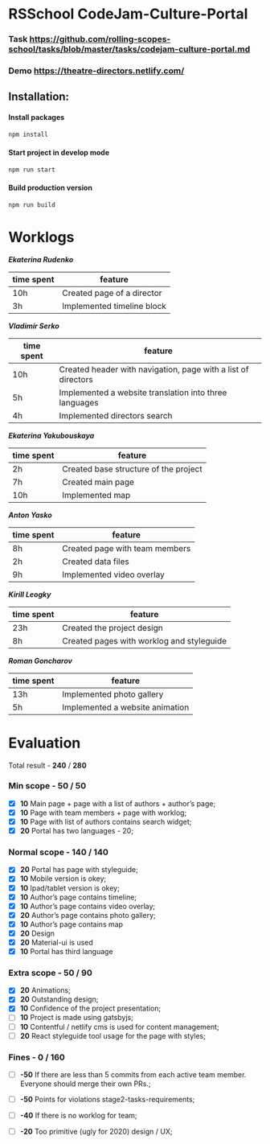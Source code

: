 # RSSchool CodeJam-Culture-Portal

### Task https://github.com/rolling-scopes-school/tasks/blob/master/tasks/codejam-culture-portal.md

### Demo https://theatre-directors.netlify.com/

## Installation:
#### Install packages

 ```bash
npm install
```
#### Start project in develop mode

```bash
npm run start
```

#### Build production version
```bash
npm run build
```
  
# Worklogs

***Ekaterina Rudenko***

| time spent| feature |
|-----------| --------|
| 10h | Created page of a director |
| 3h | Implemented timeline block |


***Vladimir Serko***

| time spent| feature |
|-----------| --------|
| 10h | Created header with navigation, page with a list of directors |
| 5h | Implemented a website translation into three languages |
| 4h | Implemented directors search |


***Ekaterina Yakubouskaya***

| time spent| feature |
|-----------| --------|
| 2h | Created base structure of the project |
| 7h | Created main page |
| 10h | Implemented map |


***Anton Yasko***

| time spent| feature |
|-----------| --------|
| 8h | Created page with team members |
| 2h | Created data files |
| 9h | Implemented video overlay |


***Kirill Leogky***

| time spent| feature |
|-----------| --------|
| 23h | Created the project design |
| 8h | Created pages with worklog and styleguide |


***Roman Goncharov***

| time spent| feature |
|-----------| --------|
| 13h | Implemented photo gallery |
| 5h | Implemented a website animation |


# Evaluation

Total result - **240** / **280**

### Min scope - **50** / **50**
- [x] **10** Main page + page with a list of authors + author’s page;
- [x] **10** Page with team members + page with worklog;
- [x] **10** Page with list of authors contains search widget;
- [x] **20** Portal has two languages - 20;

### Normal scope - **140** / **140**
- [x] **20** Portal has page with styleguide;
- [x] **10** Mobile version is okey;
- [x] **10** Ipad/tablet version is okey;
- [x] **10** Author’s page contains timeline;
- [x] **10** Author’s page contains video overlay;
- [x] **20** Author’s page contains photo gallery;
- [x] **10** Author’s page contains map 
- [x] **20** Design 
- [x] **20** Material-ui is used 
- [x] **10** Portal has third language 

### Extra scope - **50**  / **90**
- [x] **20** Animations;
- [x] **20** Outstanding design;
- [x] **10** Confidence of the project presentation;
- [ ] **10** Project is made using gatsbyjs;
- [ ] **10** Contentful / netlify cms is used for content management;
- [ ] **20** React styleguide tool usage for the page with styles;

### Fines - **0**  / **160**
- [ ] **-50** If there are less than 5 commits from each active team member. Everyone should merge their own PRs.;
- [ ] **-50** Points for violations stage2-tasks-requirements;
- [ ] **-40** If there is no worklog for team;
- [ ] **-20** Too primitive (ugly for 2020) design / UX;



